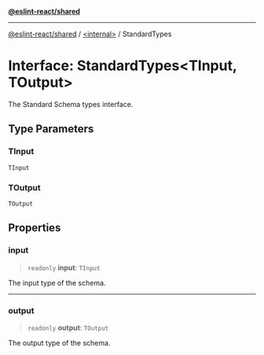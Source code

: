 [**@eslint-react/shared**](../../README.md)

***

[@eslint-react/shared](../../README.md) / [\<internal\>](../README.md) / StandardTypes

# Interface: StandardTypes\<TInput, TOutput\>

The Standard Schema types interface.

## Type Parameters

### TInput

`TInput`

### TOutput

`TOutput`

## Properties

### input

> `readonly` **input**: `TInput`

The input type of the schema.

***

### output

> `readonly` **output**: `TOutput`

The output type of the schema.
